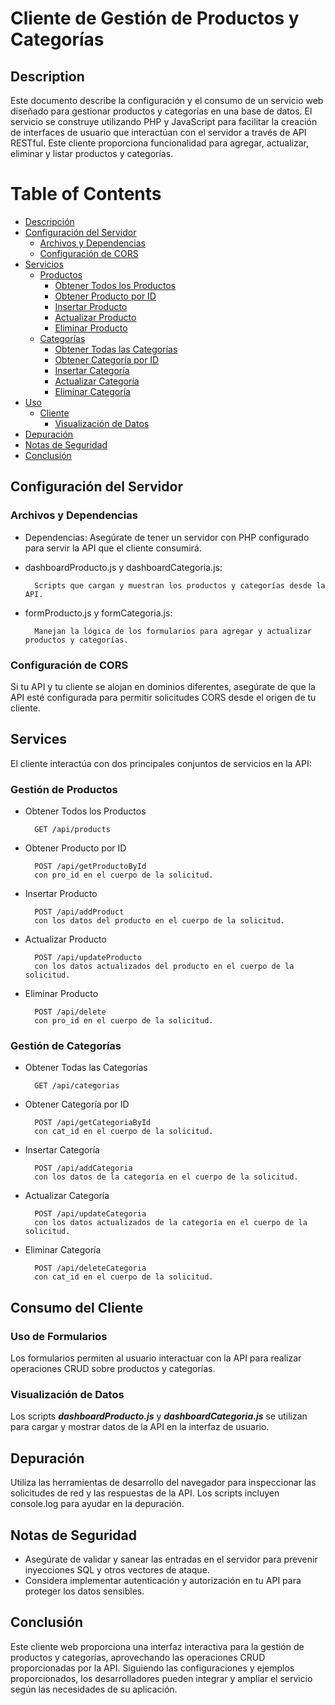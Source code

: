 # Cliente de Gestión de Productos y Categorías

## Description
Este documento describe la configuración y el consumo de un servicio web diseñado para gestionar productos y categorías en una base de datos. El servicio se construye utilizando PHP y JavaScript para facilitar la creación de interfaces de usuario que interactúan con el servidor a través de API RESTful. Este cliente proporciona funcionalidad para agregar, actualizar, eliminar y listar productos y categorías.

# Table of Contents
- [Descripción](#descripción)
- [Configuración del Servidor](#configuración-del-servidor)
  - [Archivos y Dependencias](#archivos-y-dependencias)
  - [Configuración de CORS](#configuración-de-cors)
- [Servicios](#servicios)
  - [Productos](#productos)
    - [Obtener Todos los Productos](#obtener-todos-los-productos)
    - [Obtener Producto por ID](#obtener-producto-por-id)
    - [Insertar Producto](#insertar-producto)
    - [Actualizar Producto](#actualizar-producto)
    - [Eliminar Producto](#eliminar-producto)
  - [Categorías](#categorías)
    - [Obtener Todas las Categorías](#obtener-todas-las-categorías)
    - [Obtener Categoría por ID](#obtener-categoría-por-id)
    - [Insertar Categoría](#insertar-categoría)
    - [Actualizar Categoría](#actualizar-categoría)
    - [Eliminar Categoría](#eliminar-categoría)
- [Uso](#uso)
  - [Cliente](#cliente)
      - [Visualización de Datos](#visualización-de-datos)
- [Depuración](#depuración)
- [Notas de Seguridad](#notas-de-seguridad)
- [Conclusión](#conclusión)


## Configuración del Servidor
### Archivos y Dependencias
- Dependencias: Asegúrate de tener un servidor con PHP configurado para servir la API que el cliente consumirá.
- dashboardProducto.js y dashboardCategoria.js: 

        Scripts que cargan y muestran los productos y categorías desde la API.
- formProducto.js y formCategoria.js: 

        Manejan la lógica de los formularios para agregar y actualizar productos y categorías.
    

### Configuración de CORS
Si tu API y tu cliente se alojan en dominios diferentes, asegúrate de que la API esté configurada para permitir solicitudes CORS desde el origen de tu cliente.

## Services
El cliente interactúa con dos principales conjuntos de servicios en la API:
### Gestión de Productos
- Obtener Todos los Productos

        GET /api/products
    
- Obtener Producto por ID

        POST /api/getProductoById 
        con pro_id en el cuerpo de la solicitud.

- Insertar Producto

        POST /api/addProduct 
        con los datos del producto en el cuerpo de la solicitud.

- Actualizar Producto

        POST /api/updateProducto 
        con los datos actualizados del producto en el cuerpo de la solicitud.
    
- Eliminar Producto
        
        POST /api/delete 
        con pro_id en el cuerpo de la solicitud.

### Gestión de Categorías
- Obtener Todas las Categorías

        GET /api/categorias

- Obtener Categoría por ID

        POST /api/getCategoriaById 
        con cat_id en el cuerpo de la solicitud.

- Insertar Categoría

        POST /api/addCategoria 
        con los datos de la categoría en el cuerpo de la solicitud.

- Actualizar Categoría

        POST /api/updateCategoria 
        con los datos actualizados de la categoría en el cuerpo de la solicitud.

- Eliminar Categoría

        POST /api/deleteCategoria 
        con cat_id en el cuerpo de la solicitud.

## Consumo del Cliente
### Uso de Formularios
Los formularios permiten al usuario interactuar con la API para realizar operaciones CRUD sobre productos y categorías.
### Visualización de Datos
Los scripts ***dashboardProducto.js*** y ***dashboardCategoria.js*** se utilizan para cargar y mostrar datos de la API en la interfaz de usuario.

## Depuración
Utiliza las herramientas de desarrollo del navegador para inspeccionar las solicitudes de red y las respuestas de la API. Los scripts incluyen console.log para ayudar en la depuración.

## Notas de Seguridad
- Asegúrate de validar y sanear las entradas en el servidor para prevenir inyecciones SQL y otros vectores de ataque.
- Considera implementar autenticación y autorización en tu API para proteger los datos sensibles.

## Conclusión
Este cliente web proporciona una interfaz interactiva para la gestión de productos y categorías, aprovechando las operaciones CRUD proporcionadas por la API. Siguiendo las configuraciones y ejemplos proporcionados, los desarrolladores pueden integrar y ampliar el servicio según las necesidades de su aplicación.